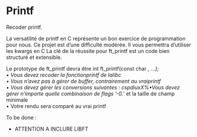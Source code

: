 # Printf
Recoder printf.

La versatilité de printf en C représente un bon exercice de programmation pour nous. Ce projet est d’une difficulté modérée. Il vous permettra d’utiliser les kwargs en C La clé de la réussite pour ft_printf est un code bien structuré et extensible.

Le prototype de ft_printf devra être    int ft_printf(const char *, ...);
</br>• Vous devez recoder la fonctionprintf de lalibc
</br>• Vous n’avez pas à gérer de buffer, contrairement au vraiprintf
</br>• Vous devez gérer les conversions suivantes : cspdiuxX%•Vous devez gérer n’importe quelle combinaison de flags ’-0.*’ et la taille de champ minimale
</br>• Votre rendu sera comparé au vrai printf


To be done :

- ATTENTION A INCLURE LIBFT